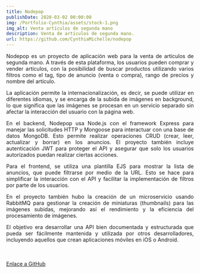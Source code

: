 ```yaml
---
title: Nodepop
publishDate: 2020-03-02 00:00:00
img: /Portfolio-Cynthia/assets/stock-1.png
img_alt: Venta artículos de segunda mano
description: Venta de artículos de segunda mano. 
url: https://github.com/CynthiaMichelle/nodepop
---
```

<style>
  p {
    text-align: justify;
  }
</style>

Nodepop es un proyecto de aplicación web para la venta de artículos de segunda mano. A través de esta plataforma, los usuarios pueden comprar y vender artículos, con la posibilidad de buscar productos utilizando varios filtros como el tag, tipo de anuncio (venta o compra), rango de precios y nombre del artículo.

La aplicación permite la internacionalización, es decir, se puede utilizar en diferentes idiomas, y se encarga de la subida de imágenes en background, lo que significa que las imágenes se procesan en un servicio separado sin afectar la interacción del usuario con la página web.

En el backend, Nodepop usa Node.js con el framework Express para manejar las solicitudes HTTP y Mongoose para interactuar con una base de datos MongoDB. Esto permite realizar operaciones CRUD (crear, leer, actualizar y borrar) en los anuncios. El proyecto también incluye autenticación JWT para proteger el API y asegurar que solo los usuarios autorizados puedan realizar ciertas acciones.

Para el frontend, se utiliza una plantilla EJS para mostrar la lista de anuncios, que puede filtrarse por medio de la URL. Esto se hace para simplificar la interacción con el API y facilitar la implementación de filtros por parte de los usuarios.

En el proyecto también hubo la creación de un microservicio usando RabbitMQ para gestionar la creación de miniaturas (thumbnails) para las imágenes subidas, mejorando así el rendimiento y la eficiencia del procesamiento de imágenes.

El objetivo era desarrollar una API bien documentada y estructurada que pueda ser fácilmente mantenida y utilizada por otros desarrolladores, incluyendo aquellos que crean aplicaciones móviles en iOS o Android. 

<br>
<br>
<a href="https://github.com/CynthiaMichelle/nodepop" target="_blank">Enlace a GitHub</a>
<br>
<br>
